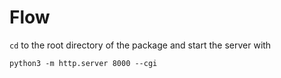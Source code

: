 # Flow

```cd``` to the root directory of the package and start the server with
```
python3 -m http.server 8000 --cgi
```
